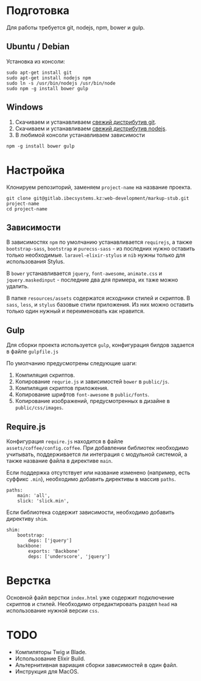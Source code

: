 # Подготовка

Для работы требуется git, nodejs, npm, bower и gulp.

## Ubuntu / Debian

Установка из консоли:
```
sudo apt-get install git
sudo apt-get install nodejs npm
sudo ln -s /usr/bin/nodejs /usr/bin/node
sudo npm -g install bower gulp
```

## Windows

1. Скачиваем и устанавливаем [свежий дистрибутив git](https://git-scm.com/download/win).
2. Скачиваем и устанавливаем [свежий дистрибутив nodejs](https://nodejs.org/en/download).
3. В любимой консоли устанавливаем зависимости

```
npm -g install bower gulp
```

# Настройка

Клонируем репозиторий, заменяем `project-name` на название проекта.

```
git clone git@gitlab.ibecsystems.kz:web-development/markup-stub.git project-name
cd project-name
```

## Зависимости

В зависимостях `npm` по умолчанию устанавливается `requirejs`, а также `bootstrap-sass`, 
`bootstrap` и `purecss-sass` - из последних нужно оставить только необходимые. `laravel-elixir-stylus` 
и `nib` нужны только для использования Stylus.

В `bower` устанавливается `jquery`, `font-awesome`, `animate.css` и `jquery.maskedinput` - последние два 
для примера, их таже можно удалить.

В папке `resources/assets` содержатся исходники стилей и скриптов. В `sass`, `less`, и `stylus` базовые 
стили приложения. Из них можно оставить только один нужный и переименовать как нравится.

## Gulp

Для сборки проекта используется `gulp`, конфигурация билдов задается в файле `gulpfile.js`

По умолчанию предусмотрены следующие шаги:

1. Компиляция скриптов.
2. Копирование `requrie.js` и зависимостей `bower` в `public/js`.
3. Компиляция скриптов приложения.
4. Копирование шрифтов `font-awesome` в `public/fonts`.
5. Копирование изображений, предусмотренных в дизайне в `public/css/images`.

## Require.js

Конфигурация `require.js` находится в файле `assets/coffee/config.coffee`. При добавлении библиотек необходимо 
учитывать, поддерживается ли интеграция с модульной системой, а также название файла в директиве `main`.

Если поддержка отсутствует или название изменено (например, есть суффикс `.min`), необходимо добавить директивы 
в массив `paths`.

```
paths:
    main: 'all',
    slick: 'slick.min',
```

Если библиотека содержит зависимости, необходимо добавить директиву `shim`.

```
shim:
    bootstrap:
        deps: ['jquery']
    backbone:
        exports: 'Backbone'
        deps: ['underscore', 'jquery']
```

# Верстка

Основной файл верстки `index.html` уже содержит подключение скриптов и стилей. Необходимо отредактировать 
раздел `head` на использование нужной версии `css`.

# TODO

* Компиляторы Twig и Blade.
* Использование Elixir Build.
* Альтернитивная вариация сборки зависимостей в один файл.
* Инструкция для MacOS.
